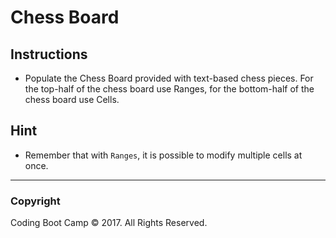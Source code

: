 # Chess Board

## Instructions

* Populate the Chess Board provided with text-based chess pieces. For the top-half of the chess board use Ranges, for the bottom-half of the chess board use Cells.

## Hint

* Remember that with `Ranges`, it is possible to modify multiple cells at once.

- - -

### Copyright

Coding Boot Camp © 2017. All Rights Reserved.
